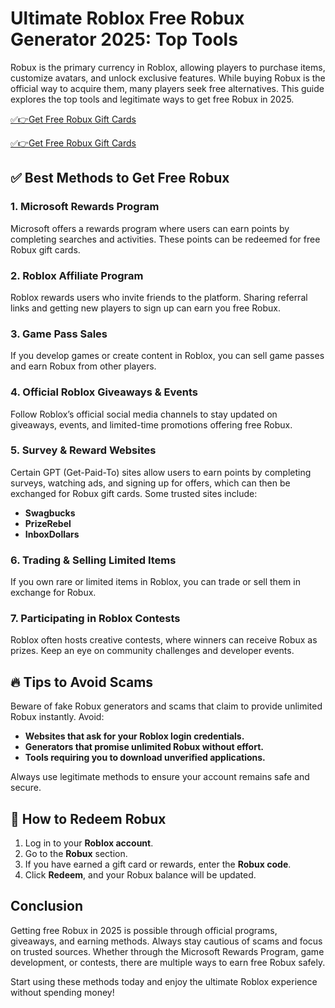 # Ultimate Roblox Free Robux Generator 2025: Top Tools

Robux is the primary currency in Roblox, allowing players to purchase items, customize avatars, and unlock exclusive features. While buying Robux is the official way to acquire them, many players seek free alternatives. This guide explores the top tools and legitimate ways to get free Robux in 2025.

[✅👉Get Free Robux Gift Cards](https://telegra.ph/Gift-Card-Link-02-19)

[✅👉Get Free Robux Gift Cards](https://telegra.ph/Gift-Card-Link-02-19)

## ✅ Best Methods to Get Free Robux

### 1. **Microsoft Rewards Program**
Microsoft offers a rewards program where users can earn points by completing searches and activities. These points can be redeemed for free Robux gift cards.

### 2. **Roblox Affiliate Program**
Roblox rewards users who invite friends to the platform. Sharing referral links and getting new players to sign up can earn you free Robux.

### 3. **Game Pass Sales**
If you develop games or create content in Roblox, you can sell game passes and earn Robux from other players.

### 4. **Official Roblox Giveaways & Events**
Follow Roblox’s official social media channels to stay updated on giveaways, events, and limited-time promotions offering free Robux.

### 5. **Survey & Reward Websites**
Certain GPT (Get-Paid-To) sites allow users to earn points by completing surveys, watching ads, and signing up for offers, which can then be exchanged for Robux gift cards. Some trusted sites include:
   - **Swagbucks**
   - **PrizeRebel**
   - **InboxDollars**

### 6. **Trading & Selling Limited Items**
If you own rare or limited items in Roblox, you can trade or sell them in exchange for Robux.

### 7. **Participating in Roblox Contests**
Roblox often hosts creative contests, where winners can receive Robux as prizes. Keep an eye on community challenges and developer events.

## 🔥 Tips to Avoid Scams
Beware of fake Robux generators and scams that claim to provide unlimited Robux instantly. Avoid:
- **Websites that ask for your Roblox login credentials.**
- **Generators that promise unlimited Robux without effort.**
- **Tools requiring you to download unverified applications.**

Always use legitimate methods to ensure your account remains safe and secure.

## 🎁 How to Redeem Robux
1. Log in to your **Roblox account**.
2. Go to the **Robux** section.
3. If you have earned a gift card or rewards, enter the **Robux code**.
4. Click **Redeem**, and your Robux balance will be updated.

## Conclusion
Getting free Robux in 2025 is possible through official programs, giveaways, and earning methods. Always stay cautious of scams and focus on trusted sources. Whether through the Microsoft Rewards Program, game development, or contests, there are multiple ways to earn free Robux safely.

Start using these methods today and enjoy the ultimate Roblox experience without spending money!
